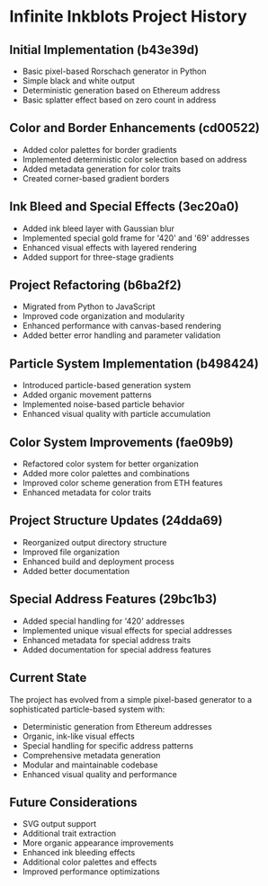 # Infinite Inkblots Project History

## Initial Implementation (b43e39d)

- Basic pixel-based Rorschach generator in Python
- Simple black and white output
- Deterministic generation based on Ethereum address
- Basic splatter effect based on zero count in address

## Color and Border Enhancements (cd00522)

- Added color palettes for border gradients
- Implemented deterministic color selection based on address
- Added metadata generation for color traits
- Created corner-based gradient borders

## Ink Bleed and Special Effects (3ec20a0)

- Added ink bleed layer with Gaussian blur
- Implemented special gold frame for '420' and '69' addresses
- Enhanced visual effects with layered rendering
- Added support for three-stage gradients

## Project Refactoring (b6ba2f2)

- Migrated from Python to JavaScript
- Improved code organization and modularity
- Enhanced performance with canvas-based rendering
- Added better error handling and parameter validation

## Particle System Implementation (b498424)

- Introduced particle-based generation system
- Added organic movement patterns
- Implemented noise-based particle behavior
- Enhanced visual quality with particle accumulation

## Color System Improvements (fae09b9)

- Refactored color system for better organization
- Added more color palettes and combinations
- Improved color scheme generation from ETH features
- Enhanced metadata for color traits

## Project Structure Updates (24dda69)

- Reorganized output directory structure
- Improved file organization
- Enhanced build and deployment process
- Added better documentation

## Special Address Features (29bc1b3)

- Added special handling for '420' addresses
- Implemented unique visual effects for special addresses
- Enhanced metadata for special address traits
- Added documentation for special address features

## Current State

The project has evolved from a simple pixel-based generator to a sophisticated particle-based system with:

- Deterministic generation from Ethereum addresses
- Organic, ink-like visual effects
- Special handling for specific address patterns
- Comprehensive metadata generation
- Modular and maintainable codebase
- Enhanced visual quality and performance

## Future Considerations

- SVG output support
- Additional trait extraction
- More organic appearance improvements
- Enhanced ink bleeding effects
- Additional color palettes and effects
- Improved performance optimizations
